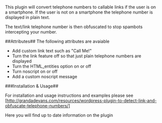 This plugin will convert telephone numbers to callable links if the user is on 
a smartphone. If the user is not on a smartphone the telephone number is 
displayed in plain text.

The text/link telephone number is then obfuscated to stop spambots intercepting
your number.

##Attributes##
The following attributes are avaiable 
* Add custom link text such as "Call Me!"
* Turn the link feature off so that just plain telephone numbers are displayed
* Turn the HTML_entities option on or off
* Turn noscript on or off
* Add a custom noscript message

###Installation & Usage##

For installation and usage instructions and examples please see 
[http://grandadevans.com/resources/wordpress-plugin-to-detect-link-and-obfuscate-telephone-numbers/]

Here you will find up to date information on the plugin
